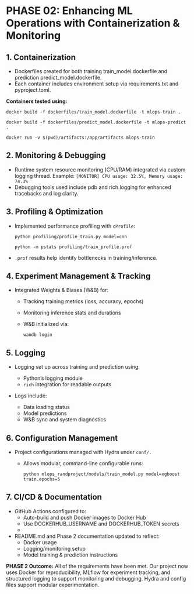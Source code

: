 
# PHASE 02: Enhancing ML Operations with Containerization & Monitoring

## 1. Containerization

- Dockerfiles created for both training train_model.dockerfile and prediction predict_model.dockerfile.
- Each container includes environment setup via requirements.txt and pyproject.toml.

**Containers tested using:**

`docker build -f dockerfiles/train_model.dockerfile -t mlops-train .`

`docker build -f dockerfiles/predict_model.dockerfile -t mlops-predict .`

`docker run -v $(pwd)/artifacts:/app/artifacts mlops-train`

## 2. Monitoring & Debugging

- Runtime system resource monitoring (CPU/RAM) integrated via custom logging thread.
  Example: `[MONITOR] CPU usage: 32.5%, Memory usage: 74.3%`
- Debugging tools used include pdb and rich.logging for enhanced tracebacks and log clarity.

## 3. Profiling & Optimization

- Implemented performance profiling with `cProfile`:
  
  `python profiling/profile_train.py model=cnn`
  
  `python -m pstats profiling/train_profile.prof`

- `.prof` results help identify bottlenecks in training/inference.

## 4. Experiment Management & Tracking

- Integrated Weights & Biases (W&B) for:
    - Tracking training metrics (loss, accuracy, epochs)
    - Monitoring inference stats and durations
    - W&B initialized via:
      
      `wandb login`

## 5. Logging

- Logging set up across training and prediction using:
    - Python’s logging module
    - `rich` integration for readable outputs
      
- Logs include:
    - Data loading status
    - Model predictions
    - W&B sync and system diagnostics

## 6. Configuration Management

- Project configurations managed with Hydra under `conf/.`
    - Allows modular, command-line configurable runs:
      
      `python mlops_randproject/models/train_model.py model=xgboost train.epochs=5`

## 7. CI/CD & Documentation

- GitHub Actions configured to:
    - Auto-build and push Docker images to Docker Hub
    - Use DOCKERHUB_USERNAME and DOCKERHUB_TOKEN secrets
    - 
- README.md and Phase 2 documentation updated to reflect:
    - Docker usage
    - Logging/monitoring setup
    - Model training & prediction instructions

**PHASE 2 Outcome:**
 All of the requirements have been met. Our project now uses Docker for reproducibility, MLflow for experiment tracking, and structured logging to support monitoring and debugging. Hydra and config files support modular experimentation.
